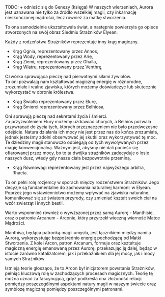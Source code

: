 TODO: + odnieść się do Genezy (księga)
W naszych wierzeniach, Aurora jest uznawana nie tylko za źródło wszelkiej magii, czy inkarnację nieskończonej mądrości, lecz również za matkę stworzenia.

To ona samodzielnie ukształtowała świat, a następnie powierzyła go opiece stworzonych na swój obraz Siedmiu Strażników Elyean.

Każdy z rodzeństwa Strażników reprezentuje inny krąg magiczny.

- Krąg Ognia, reprezentowany przez Annos,
- Krąg Wody, reprezentowany przez Arię,
- Krąg Ziemi, reprezentowany przez Ghalla,
- Krąg Wiatru, reprezentowany przez Venthrę,

Czwórka sprawująca pieczę nad pierwotnymi siłami żywiołów.  
To oni pozwalają nam kształtować magiczną energię w różnorodne, zrozumiałe i realne zjawiska, których możemy doświadczyć lub skutecznie wykorzystać w obronie królestwa.

- Krąg Światła reprezentowany przez Elurę,
- Krąg Śmierci reprezentowany przez Belhiosa,

Oni sprawują pieczę nad sekretami życia i śmierci.  
Za przyzwoleniem Elury możemy uzdrawiać chorych, a Belhios pozwala przywracać do życia tych, których przeznaczeniem nie było przedwczesne odejście. Natura działania ich mocy nie jest przez nas do końca zrozumiała, jednak jesteśmy zdolni obserwować jej skutki oraz wykorzystywać tę moc.  
Te dziedziny magii stanowczo odbiegają od tych wywoływanych przez magię konwencjonalną. Ważnym jest, abyśmy nie dali ponieść się ofiarowanej przez mocy, bo to ta dwójka strażników zadecyduje o losie naszych dusz, wtedy gdy nasze ciała bezpowrotnie przeminą. 

- Krąg Równowagi reprezentowany jest przez najwyższego arbitra, Rhaeta.

To on pełni rolę rozjemcy w sporach między rodzeństwem Strażników. Jego decyzje są fundamentalne do zachowania naturalnej harmonii w Elyean.  
Poprzez jego wstawiennictwo możemy wpływać na zjawiska naturalne, komunikować się ze światem przyrody, czy zmieniać kształt swoich ciał na wzór zwierząt i innych bestii.

Warto wspomnieć również o wywższonej przez samą Aurorę - Manthisie, oraz o patronie Arcanum - Arconie, który przyrzekł wieczną wierność Matce Mądrości.

Manthisa, będąca patronką magii umysłu, jest łącznikiem między nami a Aurorą, wykorzystując bezpośrednio energię pochodzącą od Matki Stworzenia. Z kolei Arcon, patron Arcanum, formuje oraz kształtuje magiczną energię emanowaną przez Aurorę, przekazując ją dalej, będąc w istocie zarówno katalizatorem, jak i przekaźnikiem dla jej mocy, jak i mocy samych Strażników.

Istnieją teorie głoszące, że to Arcon był inicjatorem powstania Strażników, pełniąc kluczową rolę w zachodzących procesach magicznych. Teorię tę można uznać za fascynującą, gdyż podkreśla ona złożoność relacji pomiędzy poszczególnymi aspektami natury magii w naszym świecie oraz symbiozę magiczną pomiędzy poszczególnymi patronami.